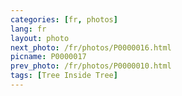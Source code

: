 ```yaml
---
categories: [fr, photos]
lang: fr
layout: photo
next_photo: /fr/photos/P0000016.html
picname: P0000017
prev_photo: /fr/photos/P0000010.html
tags: [Tree Inside Tree]
---
```

